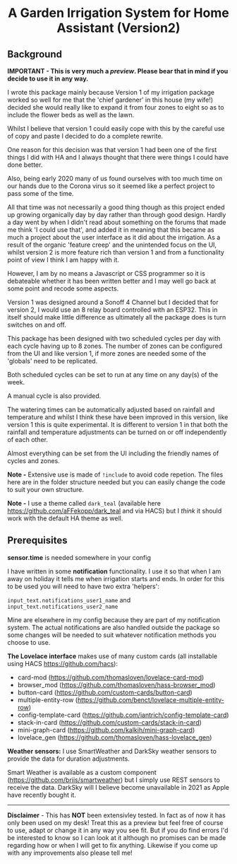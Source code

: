 <h1 align="center">A Garden Irrigation System for Home Assistant (Version2)</h1>


<h2>Background</h2>

__IMPORTANT - This is very much a *preview*. Please bear that in mind if you decide to use it in any way.__

I wrote this package mainly because Version 1 of my irrigation package worked so well for me that the 'chief gardener' in this house (my wife!) decided she would really like to expand it from four zones to eight so as to include the flower beds as well as the lawn.

Whilst I believe that version 1 could easily cope with this by the careful use of copy and paste I decided to do a complete rewrite.

One reason for this decision was that version 1 had been one of the first things I did with HA and I always thought that there were things I could have done better.

Also, being early 2020 many of us found ourselves with too much time on our hands due to the Corona virus so it seemed like a perfect project to pass some of the time.

All that time was not necessarily a good thing though as this project ended up growing organically day by day rather than through good design. Hardly a day went by when I didn't read about something on the forums that made me think 'I could use that', and added it in meaning that this became as much a project about the user interface as it did about the irrigation. As a result of the organic 'feature creep' and the unintended focus on the UI, whilst version 2 is more feature rich than version 1 and from a functionality point of view I think I am happy with it.

However, I am by no means a Javascript or CSS programmer so it is debateable whether it has been written better and I may well go back at some point and recode some aspects. 

Version 1 was designed around a Sonoff 4 Channel but I decided that for version 2, I would use an 8 relay board controlled with an ESP32.
This in itself should make little difference as ultimately all the package does is turn switches on and off.

This package has been designed with two scheduled cycles per day with each cycle having up to 8 zones. The number of zones can be configured from the UI and like version 1, if more zones are needed some of the 'globals' need to be replicated.

Both scheduled cycles can be set to run at any time on any day(s) of the week.

A manual cycle is also provided.

The watering times can be automatically adjusted based on rainfall and temperature and whilst I think these have been improved in this version, like version 1 this is quite experimental. It is different to version 1 in that both the rainfall and temperature adjustments can be turned on or off independently of each other.

Almost everything can be set from the UI including the friendly names of cycles and zones.

__Note -__ Extensive use is made of `!include` to avoid code repetion. The files here are in the folder structure needed but you can easily change the code to suit your own structure.

__Note -__ I use a theme called `dark_teal` (available here https://github.com/aFFekopp/dark_teal and via HACS) but I *think* it should work with the default HA theme as well.


<h2>Prerequisites</h2>

__sensor.time__ is needed somewhere in your config

I have written in some __notification__ functionality. I use it so that when I am away on holiday it tells me when irrigation starts and ends. In order for this to be used you will need to have two extra 'helpers':

`input_text.notifications_user1_name` and
`input_text.notifications_user2_name`

Mine are elsewhere in my config because they are part of my notification system. The actual notifications are also handled outside the package so some changes will be needed to suit whatever notification methods you choose to use.



__The Lovelace interface__ makes use of many custom cards (all installable using HACS https://github.com/hacs):


- card-mod (https://github.com/thomasloven/lovelace-card-mod)
- browser_mod (https://github.com/thomasloven/hass-browser_mod)
- button-card (https://github.com/custom-cards/button-card)
- multiple-entity-row (https://github.com/benct/lovelace-multiple-entity-row)
- config-template-card (https://github.com/iantrich/config-template-card)
- stack-in-card (https://github.com/custom-cards/stack-in-card)
- mini-graph-card (https://github.com/kalkih/mini-graph-card)
- lovelace_gen (https://github.com/thomasloven/hass-lovelace_gen) 


__Weather sensors:__ I use SmartWeather and DarkSky weather sensors to provide the data for duration adjustments.

Smart Weather is available as a custom component (https://github.com/briis/smartweather) but I simply use REST sensors to receive the data.
DarkSky will I believe become unavailable in 2021 as Apple have recently bought it.

--------------

__Disclaimer__ - This has __NOT__ been extensivley tested. In fact as of now it has only been used on my desk! Treat this as a preview but feel free of course to use, adapt or change it in any way you see fit. But if you do find errors I'd be interested to know so I can look at it although no promises can be made regarding how or when I will get to fix anything. Likewise if you come up with any improvements also please tell me!
